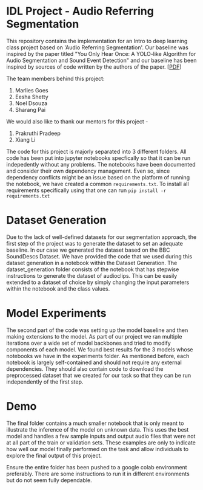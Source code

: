 # IDL Project - Audio Referring Segmentation

This repository contains the implementation for an Intro to deep learning class project based on 'Audio Referring Segmentation'. Our baseline was inspired by 
the paper titled "You Only Hear Once: A YOLO-like Algorithm for Audio Segmentation and Sound Event Detection" and our baseline has been inspired by sources of code written by the authors of the paper. [[PDF](https://www.mdpi.com/2076-3417/12/7/3293)] 

The team members behind this project:

1. Marlies Goes
2. Eesha Shetty
3. Noel Dsouza
4. Sharang Pai

We would also like to thank our mentors for this project -

1. Prakruthi Pradeep 
2. Xiang Li

The code for this project is majorly separated into 3 different folders. All code has been put into jupyter notebooks specfically so that it can be run indepedently without any problems. The notebooks have been documented and consider their own dependency management. Even so, since dependency conflicts might be an issue based on the platform of running the notebook, we have created a common `requirements.txt`. To install all requirements specifically using that one can run `pip install -r requirements.txt`


# Dataset Generation

Due to the lack of well-defined datasets for our segmentation approach, the first step of the project was to generate the dataset to set an adequate baseline. In our case we generated the dataset based on the BBC SoundDescs Dataset. We have provided the code that we used during this dataset generation in a notebook within the Dataset Generation. The dataset_generation folder consists of the notebook that has stepwise instructions to generate the dataset of audioclips. This can be easily extended to a dataset of choice by simply changing the input parameters within the notebook and the class values.

# Model Experiments

The second part of the code was setting up the model baseline and then making extensions to the model. As part of our project we ran multiple iterations over a wide set of model backbones and tried to modify components of each model. We found best results for the 3 models whose notebooks we have in the experiments folder. As mentioned before, each notebook is largely self-contained and should not require any external dependencies. They should also contain code to download the preprocessed dataset that we created for our task so that they can be run independently of the first step.

# Demo

The final folder contains a much smaller notebook that is only meant to illustrate the inference of the model on unknown data. This uses the best model and handles a few sample inputs and output audio files that were not at all part of the train or validation sets. These examples are only to indicate how well our model finally performed on the task and allow individuals to explore the final output of this project.

Ensure the entire folder has been pushed to a google colab environment preferably. There are some instructions to run it in different environments but do not seem fully dependable.
